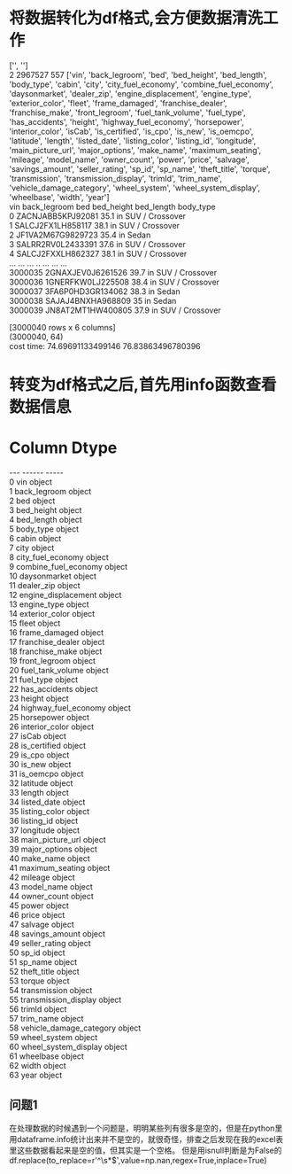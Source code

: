 # 将数据转化为df格式,会方便数据清洗工作

['', '']<br>
2 2967527 557
['vin', 'back_legroom', 'bed', 'bed_height', 'bed_length', 'body_type', 'cabin', 'city', 'city_fuel_economy', 'combine_fuel_economy', 'daysonmarket', 'dealer_zip', 'engine_displacement', 'engine_type', 'exterior_color', 'fleet', 'frame_damaged', 'franchise_dealer', 'franchise_make', 'front_legroom', 'fuel_tank_volume', 'fuel_type', 'has_accidents', 'height', 'highway_fuel_economy', 'horsepower', 'interior_color', 'isCab', 'is_certified', 'is_cpo', 'is_new', 'is_oemcpo', 'latitude', 'length', 'listed_date', 'listing_color', 'listing_id', 'longitude', 'main_picture_url', 'major_options', 'make_name', 'maximum_seating', 'mileage', 'model_name', 'owner_count', 'power', 'price', 'salvage', 'savings_amount', 'seller_rating', 'sp_id', 'sp_name', 'theft_title', 'torque', 'transmission', 'transmission_display', 'trimId', 'trim_name', 'vehicle_damage_category', 'wheel_system', 'wheel_system_display', 'wheelbase', 'width', 'year']<br>
                       vin back_legroom bed bed_height bed_length        body_type<br>
0        ZACNJABB5KPJ92081      35.1 in                            SUV / Crossover<br>
1        SALCJ2FX1LH858117      38.1 in                            SUV / Crossover<br>
2        JF1VA2M67G9829723      35.4 in                                      Sedan<br>
3        SALRR2RV0L2433391      37.6 in                            SUV / Crossover<br>
4        SALCJ2FXXLH862327      38.1 in                            SUV / Crossover<br>
...                    ...          ...  ..        ...        ...              ...<br>
3000035  2GNAXJEV0J6261526      39.7 in                            SUV / Crossover<br>
3000036  1GNERFKW0LJ225508      38.4 in                            SUV / Crossover<br>
3000037  3FA6P0HD3GR134062      38.3 in                                      Sedan<br>
3000038  SAJAJ4BNXHA968809        35 in                                      Sedan<br>
3000039  JN8AT2MT1HW400805      37.9 in                            SUV / Crossover<br>

[3000040 rows x 6 columns]<br>
(3000040, 64)<br>
cost time: 74.69691133499146 76.83863496780396

# 转变为df格式之后,首先用info函数查看数据信息
 #   Column                   Dtype <br>
---  ------                   ----- <br>
 0   vin                      object<br>
 1   back_legroom             object<br>
 2   bed                      object<br>
 3   bed_height               object<br>
 4   bed_length               object<br>
 5   body_type                object<br>
 6   cabin                    object<br>
 7   city                     object<br>
 8   city_fuel_economy        object<br>
 9   combine_fuel_economy     object<br>
 10  daysonmarket             object<br>
 11  dealer_zip               object<br>
 12  engine_displacement      object<br>
 13  engine_type              object<br>
 14  exterior_color           object<br>
 15  fleet                    object<br>
 16  frame_damaged            object<br>
 17  franchise_dealer         object<br>
 18  franchise_make           object<br>
 19  front_legroom            object<br>
 20  fuel_tank_volume         object<br>
 21  fuel_type                object<br>
 22  has_accidents            object<br>
 23  height                   object<br>
 24  highway_fuel_economy     object<br>
 25  horsepower               object<br>
 26  interior_color           object<br>
 27  isCab                    object<br>
 28  is_certified             object<br>
 29  is_cpo                   object<br>
 30  is_new                   object<br>
 31  is_oemcpo                object<br>
 32  latitude                 object<br>
 33  length                   object<br>
 34  listed_date              object<br>
 35  listing_color            object<br>
 36  listing_id               object<br>
 37  longitude                object<br>
 38  main_picture_url         object<br>
 39  major_options            object<br>
 40  make_name                object<br>
 41  maximum_seating          object<br>
 42  mileage                  object<br>
 43  model_name               object<br>
 44  owner_count              object<br>
 45  power                    object<br>
 46  price                    object<br>
 47  salvage                  object<br>
 48  savings_amount           object<br>
 49  seller_rating            object<br>
 50  sp_id                    object<br>
 51  sp_name                  object<br>
 52  theft_title              object<br>
 53  torque                   object<br>
 54  transmission             object<br>
 55  transmission_display     object<br>
 56  trimId                   object<br>
 57  trim_name                object<br>
 58  vehicle_damage_category  object<br>
 59  wheel_system             object<br>
 60  wheel_system_display     object<br>
 61  wheelbase                object<br>
 62  width                    object<br>
 63  year                     object<br>
## 问题1
在处理数据的时候遇到一个问题是，明明某些列有很多是空的，但是在python里用dataframe.info统计出来并不是空的，就很奇怪，排查之后发现在我的excel表里这些数据看起来是空的值，但其实是一个空格。
但是用isnull判断是为False的
df.replace(to_replace=r'^\s*$',value=np.nan,regex=True,inplace=True)
